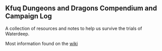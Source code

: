 ## Kfuq Dungeons and Dragons Compendium and Campaign Log

A collection of resources and notes to help us survive the trials of Waterdeep.

Most information found on the [wiki](https://github.com/JulianGindi/dungeons_and_dragons/wiki)

